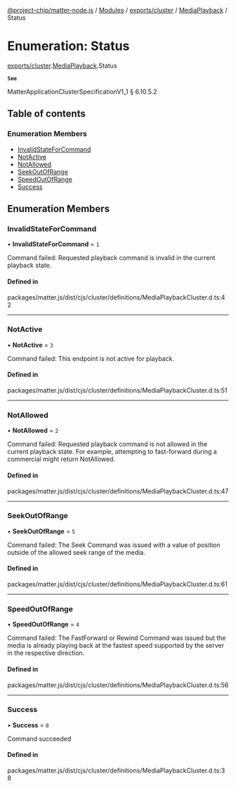[@project-chip/matter-node.js](../README.md) / [Modules](../modules.md) / [exports/cluster](../modules/exports_cluster.md) / [MediaPlayback](../modules/exports_cluster.MediaPlayback.md) / Status

# Enumeration: Status

[exports/cluster](../modules/exports_cluster.md).[MediaPlayback](../modules/exports_cluster.MediaPlayback.md).Status

**`See`**

MatterApplicationClusterSpecificationV1_1 § 6.10.5.2

## Table of contents

### Enumeration Members

- [InvalidStateForCommand](exports_cluster.MediaPlayback.Status.md#invalidstateforcommand)
- [NotActive](exports_cluster.MediaPlayback.Status.md#notactive)
- [NotAllowed](exports_cluster.MediaPlayback.Status.md#notallowed)
- [SeekOutOfRange](exports_cluster.MediaPlayback.Status.md#seekoutofrange)
- [SpeedOutOfRange](exports_cluster.MediaPlayback.Status.md#speedoutofrange)
- [Success](exports_cluster.MediaPlayback.Status.md#success)

## Enumeration Members

### InvalidStateForCommand

• **InvalidStateForCommand** = ``1``

Command failed: Requested playback command is invalid in the current playback state.

#### Defined in

packages/matter.js/dist/cjs/cluster/definitions/MediaPlaybackCluster.d.ts:42

___

### NotActive

• **NotActive** = ``3``

Command failed: This endpoint is not active for playback.

#### Defined in

packages/matter.js/dist/cjs/cluster/definitions/MediaPlaybackCluster.d.ts:51

___

### NotAllowed

• **NotAllowed** = ``2``

Command failed: Requested playback command is not allowed in the current playback state. For example,
attempting to fast-forward during a commercial might return NotAllowed.

#### Defined in

packages/matter.js/dist/cjs/cluster/definitions/MediaPlaybackCluster.d.ts:47

___

### SeekOutOfRange

• **SeekOutOfRange** = ``5``

Command failed: The Seek Command was issued with a value of position outside of the allowed seek range of
the media.

#### Defined in

packages/matter.js/dist/cjs/cluster/definitions/MediaPlaybackCluster.d.ts:61

___

### SpeedOutOfRange

• **SpeedOutOfRange** = ``4``

Command failed: The FastForward or Rewind Command was issued but the media is already playing back at the
fastest speed supported by the server in the respective direction.

#### Defined in

packages/matter.js/dist/cjs/cluster/definitions/MediaPlaybackCluster.d.ts:56

___

### Success

• **Success** = ``0``

Command succeeded

#### Defined in

packages/matter.js/dist/cjs/cluster/definitions/MediaPlaybackCluster.d.ts:38

